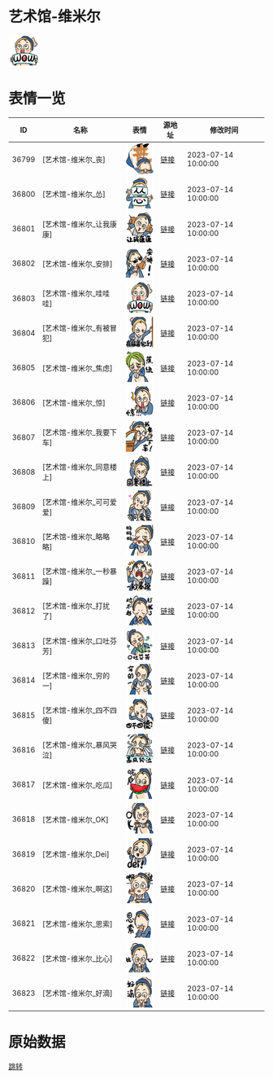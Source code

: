 # 艺术馆-维米尔

<img src="./cover.png" height="60" alt="cover" />

# 表情一览

|ID|名称|表情|源地址|修改时间|
|----|----|----|----|----|
|36799|[艺术馆-维米尔_丧]|<img src="./pic/036799_%5B艺术馆-维米尔_丧%5D.png" height="60" alt="丧"/>|[链接](https://i0.hdslb.com/bfs/garb/fa60ab7b8fb6bac19199dfa2bedb1d73c7152123.png)|2023-07-14 10:00:00|
|36800|[艺术馆-维米尔_怂]|<img src="./pic/036800_%5B艺术馆-维米尔_怂%5D.png" height="60" alt="怂"/>|[链接](https://i0.hdslb.com/bfs/garb/da7e0a5000162cf17eb444140db759526a4fdd18.png)|2023-07-14 10:00:00|
|36801|[艺术馆-维米尔_让我康康]|<img src="./pic/036801_%5B艺术馆-维米尔_让我康康%5D.png" height="60" alt="让我康康"/>|[链接](https://i0.hdslb.com/bfs/garb/1e69215f3d17e1ad4e09d72b4e247b5964b17801.png)|2023-07-14 10:00:00|
|36802|[艺术馆-维米尔_安排]|<img src="./pic/036802_%5B艺术馆-维米尔_安排%5D.png" height="60" alt="安排"/>|[链接](https://i0.hdslb.com/bfs/garb/0d0ac7eebaa4d05bab12a80c3b9bb0cc84d20653.png)|2023-07-14 10:00:00|
|36803|[艺术馆-维米尔_哇哇哇]|<img src="./pic/036803_%5B艺术馆-维米尔_哇哇哇%5D.png" height="60" alt="哇哇哇"/>|[链接](https://i0.hdslb.com/bfs/garb/d10672e363e0570c4a2800817a6479e3f818d587.png)|2023-07-14 10:00:00|
|36804|[艺术馆-维米尔_有被冒犯]|<img src="./pic/036804_%5B艺术馆-维米尔_有被冒犯%5D.png" height="60" alt="有被冒犯"/>|[链接](https://i0.hdslb.com/bfs/garb/43e745565d32929d51a38ef19bbd059f5613cf34.png)|2023-07-14 10:00:00|
|36805|[艺术馆-维米尔_焦虑]|<img src="./pic/036805_%5B艺术馆-维米尔_焦虑%5D.png" height="60" alt="焦虑"/>|[链接](https://i0.hdslb.com/bfs/garb/ea1e224f3491eb737258adc737e95aebdfb76815.png)|2023-07-14 10:00:00|
|36806|[艺术馆-维米尔_惊]|<img src="./pic/036806_%5B艺术馆-维米尔_惊%5D.png" height="60" alt="惊"/>|[链接](https://i0.hdslb.com/bfs/garb/eba2b7a14bc8aceb9e3f7676ccbb288b12d40a37.png)|2023-07-14 10:00:00|
|36807|[艺术馆-维米尔_我要下车]|<img src="./pic/036807_%5B艺术馆-维米尔_我要下车%5D.png" height="60" alt="我要下车"/>|[链接](https://i0.hdslb.com/bfs/garb/a04300ffc14c62bdee81469fcbae2eaa59a0b534.png)|2023-07-14 10:00:00|
|36808|[艺术馆-维米尔_同意楼上]|<img src="./pic/036808_%5B艺术馆-维米尔_同意楼上%5D.png" height="60" alt="同意楼上"/>|[链接](https://i0.hdslb.com/bfs/garb/f642e256d507d489d7aef5fde7e7002caa9663b7.png)|2023-07-14 10:00:00|
|36809|[艺术馆-维米尔_可可爱爱]|<img src="./pic/036809_%5B艺术馆-维米尔_可可爱爱%5D.png" height="60" alt="可可爱爱"/>|[链接](https://i0.hdslb.com/bfs/garb/bb77b6d56d986b5bdd245e394a9895b7daa76796.png)|2023-07-14 10:00:00|
|36810|[艺术馆-维米尔_略略略]|<img src="./pic/036810_%5B艺术馆-维米尔_略略略%5D.png" height="60" alt="略略略"/>|[链接](https://i0.hdslb.com/bfs/garb/f3f5be0d961eea24c92f3e774f8444c908a97792.png)|2023-07-14 10:00:00|
|36811|[艺术馆-维米尔_一秒暴躁]|<img src="./pic/036811_%5B艺术馆-维米尔_一秒暴躁%5D.png" height="60" alt="一秒暴躁"/>|[链接](https://i0.hdslb.com/bfs/garb/03f37c9a6f090e007ab4ba3b8c1c4212ac27723b.png)|2023-07-14 10:00:00|
|36812|[艺术馆-维米尔_打扰了]|<img src="./pic/036812_%5B艺术馆-维米尔_打扰了%5D.png" height="60" alt="打扰了"/>|[链接](https://i0.hdslb.com/bfs/garb/06c74af1a038b6fffd66c5cf1035959b723eb4ff.png)|2023-07-14 10:00:00|
|36813|[艺术馆-维米尔_口吐芬芳]|<img src="./pic/036813_%5B艺术馆-维米尔_口吐芬芳%5D.png" height="60" alt="口吐芬芳"/>|[链接](https://i0.hdslb.com/bfs/garb/aa2b5738b15a4023b8c07c68964a4f5a0cef499a.png)|2023-07-14 10:00:00|
|36814|[艺术馆-维米尔_穷的一]|<img src="./pic/036814_%5B艺术馆-维米尔_穷的一%5D.png" height="60" alt="穷的一"/>|[链接](https://i0.hdslb.com/bfs/garb/14e21159b22f6f8deb6972c219b8ac3bfb8ed0a6.png)|2023-07-14 10:00:00|
|36815|[艺术馆-维米尔_四不四傻]|<img src="./pic/036815_%5B艺术馆-维米尔_四不四傻%5D.png" height="60" alt="四不四傻"/>|[链接](https://i0.hdslb.com/bfs/garb/1e6859c1d890777fbeb1570c322245aecdac9506.png)|2023-07-14 10:00:00|
|36816|[艺术馆-维米尔_暴风哭泣]|<img src="./pic/036816_%5B艺术馆-维米尔_暴风哭泣%5D.png" height="60" alt="暴风哭泣"/>|[链接](https://i0.hdslb.com/bfs/garb/1d677c2618f8a17ac68236ac6f517eb2631d6fa9.png)|2023-07-14 10:00:00|
|36817|[艺术馆-维米尔_吃瓜]|<img src="./pic/036817_%5B艺术馆-维米尔_吃瓜%5D.png" height="60" alt="吃瓜"/>|[链接](https://i0.hdslb.com/bfs/garb/51a5765f121dd737088c907eaabc08dcc18b47c5.png)|2023-07-14 10:00:00|
|36818|[艺术馆-维米尔_OK]|<img src="./pic/036818_%5B艺术馆-维米尔_OK%5D.png" height="60" alt="OK"/>|[链接](https://i0.hdslb.com/bfs/garb/8ae476b7262d33984cdb00c11a2d3731e478f25c.png)|2023-07-14 10:00:00|
|36819|[艺术馆-维米尔_Dei]|<img src="./pic/036819_%5B艺术馆-维米尔_Dei%5D.png" height="60" alt="Dei"/>|[链接](https://i0.hdslb.com/bfs/garb/a1a77f635a87b6619fb5b8ee7bac8245464bc31a.png)|2023-07-14 10:00:00|
|36820|[艺术馆-维米尔_啊这]|<img src="./pic/036820_%5B艺术馆-维米尔_啊这%5D.png" height="60" alt="啊这"/>|[链接](https://i0.hdslb.com/bfs/garb/a239ab413ae312d4f70e0e95bdcb1fab6140fe18.png)|2023-07-14 10:00:00|
|36821|[艺术馆-维米尔_思索]|<img src="./pic/036821_%5B艺术馆-维米尔_思索%5D.png" height="60" alt="思索"/>|[链接](https://i0.hdslb.com/bfs/garb/2ef081778781984ddad25b0c334b89974108e2cd.png)|2023-07-14 10:00:00|
|36822|[艺术馆-维米尔_比心]|<img src="./pic/036822_%5B艺术馆-维米尔_比心%5D.png" height="60" alt="比心"/>|[链接](https://i0.hdslb.com/bfs/garb/c512d2abbc9d39ebb6ec8405cab2233217568785.png)|2023-07-14 10:00:00|
|36823|[艺术馆-维米尔_好滴]|<img src="./pic/036823_%5B艺术馆-维米尔_好滴%5D.png" height="60" alt="好滴"/>|[链接](https://i0.hdslb.com/bfs/garb/86e629b240c2a6f80de8bdd0641da5b434d37eaa.png)|2023-07-14 10:00:00|

# 原始数据

[跳转](./raw.json)

